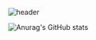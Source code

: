 ![header](https://capsule-render.vercel.app/api?type=rounded&&color=0:F8B195,50:F67280,100:a82da8&text=Welcome&animation=fadeIn&fontColor=FFFFFF)

![Anurag's GitHub stats](https://github-readme-stats.vercel.app/api?username=사용자ID&show_icons=true&theme=graywhite)
